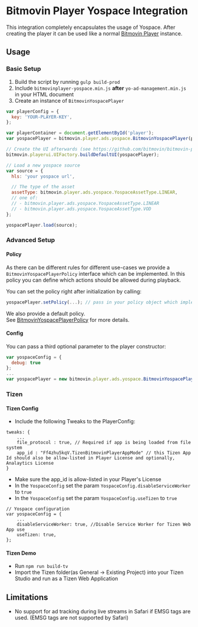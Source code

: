 # Bitmovin Player Yospace Integration

This integration completely encapsulates the usage of Yospace. After creating the player it can be used like a normal [Bitmovin Player](https://bitmovin.com/docs/player) instance.

## Usage

### Basic Setup

1. Build the script by running `gulp build-prod`
2. Include `bitmovinplayer-yospace.min.js` **after** `yo-ad-management.min.js` in your HTML document
3. Create an instance of `BitmovinYospacePlayer`

```js
var playerConfig = {
  key: 'YOUR-PLAYER-KEY',
};

var playerContainer = document.getElementById('player');
var yospacePlayer = bitmovin.player.ads.yospace.BitmovinYospacePlayer(playerContainer, playerConfig);

// Create the UI afterwards (see https://github.com/bitmovin/bitmovin-player-ui for details)
bitmovin.playerui.UIFactory.buildDefaultUI(yospacePlayer);

// Load a new yospace source
var source = {
  hls: 'your yospace url',

  // The type of the asset
  assetType: bitmovin.player.ads.yospace.YospaceAssetType.LINEAR,
  // one of:
  // - bitmovin.player.ads.yospace.YospaceAssetType.LINEAR
  // - bitmovin.player.ads.yospace.YospaceAssetType.VOD
};

yospacePlayer.load(source);
```

### Advanced Setup

#### Policy

As there can be different rules for different use-cases we provide a `BitmovinYospacePlayerPolicy` interface which can be implemented.
In this policy you can define which actions should be allowed during playback.

You can set the policy right after initialization by calling:

```js
yospacePlayer.setPolicy(...); // pass in your policy object which implements BitmovinYospacePlayerPolicy
```

We also provide a default policy.  
See [BitmovinYospacePlayerPolicy](./src/ts/BitmovinYospacePlayerPolicy.ts) for more details.

#### Config

You can pass a third optional parameter to the player constructor:

```js
var yospaceConfig = {
  debug: true
};
...
var yospacePlayer = new bitmovin.player.ads.yospace.BitmovinYospacePlayer(playerContainer, conf, yospaceConfig);

```

### Tizen

#### Tizen Config

- Include the following Tweaks to the PlayerConfig:

```
tweaks: {
    ...
    file_protocol : true, // Required if app is being loaded from file system
    app_id : "Ff4zhu5kqV.TizenBitmovinPlayerAppMode" // this Tizen App Id should also be allow-listed in Player License and optionally, Analaytics License
}
```

- Make sure the app_id is allow-listed in your Player's License
- In the `YospaceConfig` set the param `YospaceConfig.disableServiceWorker` to `true`
- In the `YospaceConfig` set the param `YospaceConfig.useTizen` to `true`

```
// Yospace configuration
var yospaceConfig = {
    ...
    disableServiceWorker: true, //Disable Service Worker for Tizen Web App use
    useTizen: true,
};
```

#### Tizen Demo

- Run `npm run build-tv`
- Import the Tizen folder(as General -> Existing Project) into your Tizen Studio and run as a Tizen Web Application

## Limitations

- No support for ad tracking during live streams in Safari if EMSG tags are used. (EMSG tags are not supported by Safari)
